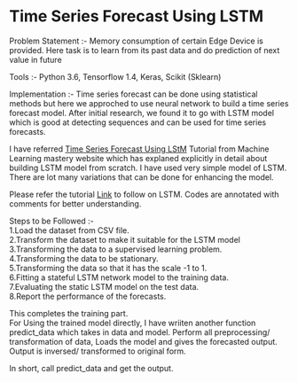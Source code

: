 # Time Series Forecast Using LSTM

Problem Statement :- Memory consumption of certain Edge Device is provided.
Here task is to learn from its past data and do prediction of next value in future

Tools :- Python 3.6, Tensorflow 1.4, Keras, Scikit (Sklearn)

Implementation :-
Time series forecast can  be done using statistical methods but here we approched
to use neural network to build a time series forecast model.
 After initial research, we found it to go with LSTM model which is good at detecting
 sequences and can  be used for time series forecasts.

 I have referred [Time Series Forecast Using LStM](https://machinelearningmastery.com/time-series-forecasting-long-short-term-memory-network-python/)
 Tutorial from Machine Learning mastery website which has explaned explicitly in
 detail about building LSTM model from scratch. I have used very simple model of
 LSTM. There are lot many variations that can be done for enhancing the model.

 Please refer the tutorial [Link](https://machinelearningmastery.com/time-series-forecasting-long-short-term-memory-network-python/) to follow on LSTM.
 Codes are annotated with comments for better understanding.

Steps to be Followed :-  
1.Load the dataset from CSV file.  
2.Transform the dataset to make it suitable for the LSTM model    
3.Transforming the data to a supervised learning problem.  
4.Transforming the data to be stationary.  
5.Transforming the data so that it has the scale -1 to 1.  
6.Fitting a stateful LSTM network model to the training data.  
7.Evaluating the static LSTM model on the test data.  
8.Report the performance of the forecasts.  

This completes the training part.  
For Using the trained model directly, I have wriiten another function predict_data which takes in
data and model. Perform all preprocessing/ transformation of data, Loads the model and gives
the forecasted output. Output is inversed/ transformed to original form.

In short, call predict_data and get the output.
